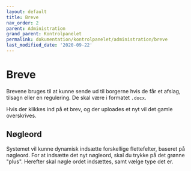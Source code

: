 ```yaml
---
layout: default
title: Breve
nav_order: 2
parent: Administration
grand_parent: Kontrolpanelet
permalink: dokumentation/kontrolpanelet/administration/breve
last_modified_date: '2020-09-22'
---
```


# Breve

Brevene bruges til at kunne sende ud til borgerne hvis de får et afslag, tilsagn eller en regulering.
De skal være i formatet `.docx`.

Hvis der klikkes ind på et brev, og der uploades et nyt vil det gamle overskrives.

## Nøgleord

Systemet vil kunne dynamisk indsætte forskellige flettefelter, baseret på nøgleord.
For at indsætte det nyt nøgleord, skal du trykke på det grønne "plus".
Herefter skal nøgle ordet indsættes, samt vælge type det er.
